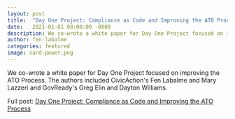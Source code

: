 ```yaml
---
layout: post
title:  "Day One Project: Compliance as Code and Improving the ATO Process"
date:   2021-01-01 08:00:00 -0800
description: We co-wrote a white paper for Day One Project focused on improving the ATO Process.
author: fen-labalme
categories: featured
image: card-power.png
---
```


We co-wrote a white paper for Day One Project focused on improving the ATO Process. The authors included CivicAction's Fen Labalme and Mary Lazzeri and GovReady's Greg Elin and Dayton Williams. 

Full post: [Day One Project: Compliance as Code and Improving the ATO Process](https://fas.org/publication/compliance-as-code-and-improving-the-ato-process/)
